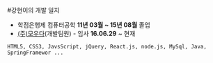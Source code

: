 #강현이의 개발 일지

* 학점은행제 컴퓨터공학 __11년 03월 ~ 15년 08월__ 졸업
* [(주)모우다](https://mouda.kr)(개발팀원) - 입사 __16.06.29__ ~ 현재

```
HTML5, CSS3, JavsScript, jQuery, React.js, node.js, MySql, Java, SpringFramewor ...
```


